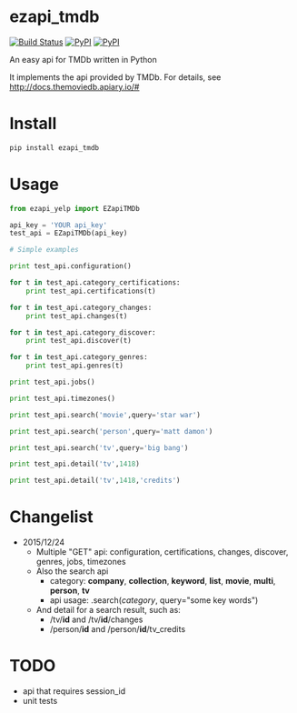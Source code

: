 # ezapi_tmdb
[![Build Status](https://travis-ci.org/zehengl/ezapi_tmdb.svg?branch=master)](https://travis-ci.org/zehengl/ezapi_tmdb) [![PyPI](https://img.shields.io/pypi/dm/ezapi_tmdb.svg)](https://pypi.python.org/pypi/ezapi-tmdb) [![PyPI](https://img.shields.io/pypi/v/ezapi-tmdb.svg)](https://pypi.python.org/pypi/ezapi-tmdb)

An easy api for TMDb written in Python

It implements the api provided by TMDb. For details, see http://docs.themoviedb.apiary.io/#

# Install
```bash
pip install ezapi_tmdb
```

# Usage
```python
from ezapi_yelp import EZapiTMDb

api_key = 'YOUR api_key'
test_api = EZapiTMDb(api_key)

# Simple examples

print test_api.configuration()

for t in test_api.category_certifications:
    print test_api.certifications(t)

for t in test_api.category_changes:
    print test_api.changes(t)

for t in test_api.category_discover:
    print test_api.discover(t)

for t in test_api.category_genres:
    print test_api.genres(t)

print test_api.jobs()

print test_api.timezones()

print test_api.search('movie',query='star war')

print test_api.search('person',query='matt damon')

print test_api.search('tv',query='big bang')

print test_api.detail('tv',1418)

print test_api.detail('tv',1418,'credits')

```

# Changelist
* 2015/12/24
    - Multiple "GET" api: configuration, certifications, changes, discover, genres, jobs, timezones
    - Also the search api
        + category: **company**, **collection**, **keyword**, **list**, **movie**, **multi**, **person**, **tv**
        + api usage: .search(*category*, query="some key words")
    - And detail for a search result, such as:
        + /tv/**id** and /tv/**id**/changes
        + /person/**id** and /person/**id**/tv_credits

# TODO
* api that requires session_id
* unit tests